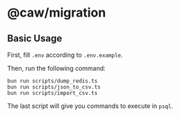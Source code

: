 # @caw/migration

## Basic Usage

First, fill `.env` according to `.env.example`.

Then, run the following command:

```shell
bun run scripts/dump_redis.ts
bun run scripts/json_to_csv.ts
bun run scripts/import_csv.ts
```

The last script will give you commands to execute in `psql`.
